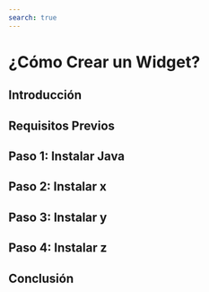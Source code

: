 ```yaml
---
search: true
---
```


# ¿Cómo Crear un Widget?

## Introducción

## Requisitos Previos

## Paso 1: Instalar Java

## Paso 2: Instalar x

## Paso 3: Instalar y

## Paso 4: Instalar z

## Conclusión
